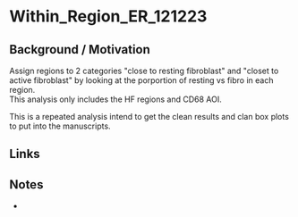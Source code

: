 # Within\_Region\_ER\_121223

## Background / Motivation
Assign regions to 2 categories "close to resting fibroblast" and "closet to active fibroblast" by looking at the porportion of resting vs fibro in each region.<br>
This analysis only includes the HF regions and CD68 AOI. <br>

This is a repeated analysis intend to get the clean results and clan box plots to put into the manuscripts. 
## Links
[]()



## Notes
* 